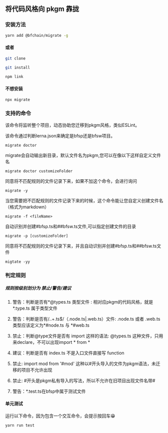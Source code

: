 ## 将代码风格向 pkgm 靠拢

### 安装方法

```bash
yarn add @bfchain/migrate -g
```

#### 或者

```bash
git clone

git install

npm link
```

#### 不想安装

```
npx migrate
```

### 支持的命令

该命令将监听整个项目，动态协助您迁移到pkgm风格，类似ESLint。

该命令通过判断lerna.json来确定是bfsp还是bfsw项目。

```
migrate doctor 
```

migrate会自动输出新目录，默认文件名为pkgm,您可以在像以下这样自定义文件名

```
migrate doctor customizeFolder
```

同意将不匹配规则的文件记录下来，如果不加这个命令，会进行询问

```
migrate -y
```

当您需要把不匹配规则的文件记录下来的时候，这个命令能让您自定义创建文件名（格式为markdown）

```
migrate -f <fileName>
```

自动识别并创建#bfsp.ts和##bfsw.ts文件,可以指定创建文件的目录
```
migrate -p [customizeFolder]
```

同意将不匹配规则的文件记录下来，并且自动识别并创建#bfsp.ts和##bfsw.ts文件
```
migtate -yy 
```

### 判定规则

##### 规则按级别划分为 禁止/警告/建议

1. 警告：判断是否有*@types.ts 类型文件 : 相对应pkgm的代码风格，就是 *.type.ts 属于类型文件

2. 警告：判断是否有/\..+\.ts$/（.node.ts|.web.ts）文件: .node.ts 或者 .web.ts类型应该定义为*#node.ts 与 *#web.ts

3. 禁止：判断@type文件是否有 import <spe> 这样的语法: @types.ts 这种文件，只用来declare，不可以出现import * from * 

4. 建议：判断是否有 index.ts 不是入口文件直接写 function

5. 禁止: import mod from '#mod' 这种以#开头导入的文件为pkgm语法，未迁移的项目不允许出现

6. 禁止: #开头是pkgm私有导入的写法，所以不允许在旧项目出现文件名带#

7. 警告：*.test.ts在bfsp中属于测试文件


#### 单元测试

运行以下命令，因为包含一个交互命令，会提示按回车😁
```
yarn run test
```


